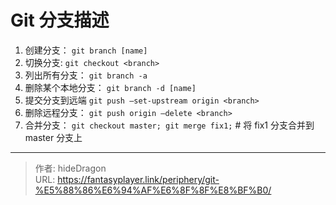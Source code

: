 # Git 分支描述


1. 创建分支： `git branch [name]`
2. 切换分支: `git checkout <branch>`
3. 列出所有分支： `git branch -a`
4. 删除某个本地分支： `git branch -d [name]`
5. 提交分支到远端 `git push –set-upstream origin <branch>`
6. 删除远程分支： `git push origin –delete <branch>`
7. 合并分支： `git checkout master; git merge fix1;` # 将 fix1 分支合并到 master 分支上



---

> 作者: hideDragon  
> URL: https://fantasyplayer.link/periphery/git-%E5%88%86%E6%94%AF%E6%8F%8F%E8%BF%B0/  

